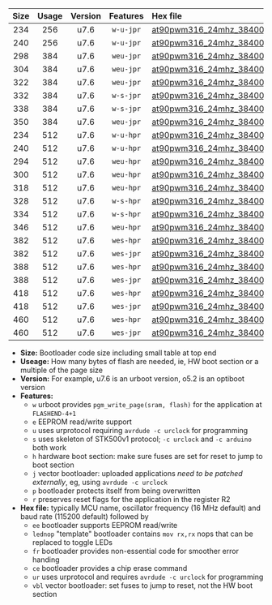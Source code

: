 |Size|Usage|Version|Features|Hex file|
|:-:|:-:|:-:|:-:|:--|
|234|256|u7.6|`w-u-jpr`|[at90pwm316_24mhz_38400bps_ur_vbl.hex](https://raw.githubusercontent.com/stefanrueger/urboot/main/at90pwm316_24mhz_38400bps_ur_vbl.hex)|
|240|256|u7.6|`w-u-jpr`|[at90pwm316_24mhz_38400bps_lednop_ur_vbl.hex](https://raw.githubusercontent.com/stefanrueger/urboot/main/at90pwm316_24mhz_38400bps_lednop_ur_vbl.hex)|
|298|384|u7.6|`weu-jpr`|[at90pwm316_24mhz_38400bps_ee_ur_vbl.hex](https://raw.githubusercontent.com/stefanrueger/urboot/main/at90pwm316_24mhz_38400bps_ee_ur_vbl.hex)|
|304|384|u7.6|`weu-jpr`|[at90pwm316_24mhz_38400bps_ee_lednop_ur_vbl.hex](https://raw.githubusercontent.com/stefanrueger/urboot/main/at90pwm316_24mhz_38400bps_ee_lednop_ur_vbl.hex)|
|322|384|u7.6|`weu-jpr`|[at90pwm316_24mhz_38400bps_ee_lednop_fr_ur_vbl.hex](https://raw.githubusercontent.com/stefanrueger/urboot/main/at90pwm316_24mhz_38400bps_ee_lednop_fr_ur_vbl.hex)|
|332|384|u7.6|`w-s-jpr`|[at90pwm316_24mhz_38400bps_vbl.hex](https://raw.githubusercontent.com/stefanrueger/urboot/main/at90pwm316_24mhz_38400bps_vbl.hex)|
|338|384|u7.6|`w-s-jpr`|[at90pwm316_24mhz_38400bps_lednop_vbl.hex](https://raw.githubusercontent.com/stefanrueger/urboot/main/at90pwm316_24mhz_38400bps_lednop_vbl.hex)|
|350|384|u7.6|`weu-jpr`|[at90pwm316_24mhz_38400bps_ee_lednop_fr_ce_ur_vbl.hex](https://raw.githubusercontent.com/stefanrueger/urboot/main/at90pwm316_24mhz_38400bps_ee_lednop_fr_ce_ur_vbl.hex)|
|234|512|u7.6|`w-u-hpr`|[at90pwm316_24mhz_38400bps_ur.hex](https://raw.githubusercontent.com/stefanrueger/urboot/main/at90pwm316_24mhz_38400bps_ur.hex)|
|240|512|u7.6|`w-u-hpr`|[at90pwm316_24mhz_38400bps_lednop_ur.hex](https://raw.githubusercontent.com/stefanrueger/urboot/main/at90pwm316_24mhz_38400bps_lednop_ur.hex)|
|294|512|u7.6|`weu-hpr`|[at90pwm316_24mhz_38400bps_ee_ur.hex](https://raw.githubusercontent.com/stefanrueger/urboot/main/at90pwm316_24mhz_38400bps_ee_ur.hex)|
|300|512|u7.6|`weu-hpr`|[at90pwm316_24mhz_38400bps_ee_lednop_ur.hex](https://raw.githubusercontent.com/stefanrueger/urboot/main/at90pwm316_24mhz_38400bps_ee_lednop_ur.hex)|
|318|512|u7.6|`weu-hpr`|[at90pwm316_24mhz_38400bps_ee_lednop_fr_ur.hex](https://raw.githubusercontent.com/stefanrueger/urboot/main/at90pwm316_24mhz_38400bps_ee_lednop_fr_ur.hex)|
|328|512|u7.6|`w-s-hpr`|[at90pwm316_24mhz_38400bps.hex](https://raw.githubusercontent.com/stefanrueger/urboot/main/at90pwm316_24mhz_38400bps.hex)|
|334|512|u7.6|`w-s-hpr`|[at90pwm316_24mhz_38400bps_lednop.hex](https://raw.githubusercontent.com/stefanrueger/urboot/main/at90pwm316_24mhz_38400bps_lednop.hex)|
|346|512|u7.6|`weu-hpr`|[at90pwm316_24mhz_38400bps_ee_lednop_fr_ce_ur.hex](https://raw.githubusercontent.com/stefanrueger/urboot/main/at90pwm316_24mhz_38400bps_ee_lednop_fr_ce_ur.hex)|
|382|512|u7.6|`wes-hpr`|[at90pwm316_24mhz_38400bps_ee.hex](https://raw.githubusercontent.com/stefanrueger/urboot/main/at90pwm316_24mhz_38400bps_ee.hex)|
|382|512|u7.6|`wes-jpr`|[at90pwm316_24mhz_38400bps_ee_vbl.hex](https://raw.githubusercontent.com/stefanrueger/urboot/main/at90pwm316_24mhz_38400bps_ee_vbl.hex)|
|388|512|u7.6|`wes-hpr`|[at90pwm316_24mhz_38400bps_ee_lednop.hex](https://raw.githubusercontent.com/stefanrueger/urboot/main/at90pwm316_24mhz_38400bps_ee_lednop.hex)|
|388|512|u7.6|`wes-jpr`|[at90pwm316_24mhz_38400bps_ee_lednop_vbl.hex](https://raw.githubusercontent.com/stefanrueger/urboot/main/at90pwm316_24mhz_38400bps_ee_lednop_vbl.hex)|
|418|512|u7.6|`wes-hpr`|[at90pwm316_24mhz_38400bps_ee_lednop_fr.hex](https://raw.githubusercontent.com/stefanrueger/urboot/main/at90pwm316_24mhz_38400bps_ee_lednop_fr.hex)|
|418|512|u7.6|`wes-jpr`|[at90pwm316_24mhz_38400bps_ee_lednop_fr_vbl.hex](https://raw.githubusercontent.com/stefanrueger/urboot/main/at90pwm316_24mhz_38400bps_ee_lednop_fr_vbl.hex)|
|460|512|u7.6|`wes-hpr`|[at90pwm316_24mhz_38400bps_ee_lednop_fr_ce.hex](https://raw.githubusercontent.com/stefanrueger/urboot/main/at90pwm316_24mhz_38400bps_ee_lednop_fr_ce.hex)|
|460|512|u7.6|`wes-jpr`|[at90pwm316_24mhz_38400bps_ee_lednop_fr_ce_vbl.hex](https://raw.githubusercontent.com/stefanrueger/urboot/main/at90pwm316_24mhz_38400bps_ee_lednop_fr_ce_vbl.hex)|

- **Size:** Bootloader code size including small table at top end
- **Useage:** How many bytes of flash are needed, ie, HW boot section or a multiple of the page size
- **Version:** For example, u7.6 is an urboot version, o5.2 is an optiboot version
- **Features:**
  + `w` urboot provides `pgm_write_page(sram, flash)` for the application at `FLASHEND-4+1`
  + `e` EEPROM read/write support
  + `u` uses urprotocol requiring `avrdude -c urclock` for programming
  + `s` uses skeleton of STK500v1 protocol; `-c urclock` and `-c arduino` both work
  + `h` hardware boot section: make sure fuses are set for reset to jump to boot section
  + `j` vector bootloader: uploaded applications *need to be patched externally*, eg, using `avrdude -c urclock`
  + `p` bootloader protects itself from being overwritten
  + `r` preserves reset flags for the application in the register R2
- **Hex file:** typically MCU name, oscillator frequency (16 MHz default) and baud rate (115200 default) followed by
  + `ee` bootloader supports EEPROM read/write
  + `lednop` "template" bootloader contains `mov rx,rx` nops that can be replaced to toggle LEDs
  + `fr` bootloader provides non-essential code for smoother error handing
  + `ce` bootloader provides a chip erase command
  + `ur` uses urprotocol and requires `avrdude -c urclock` for programming
  + `vbl` vector bootloader: set fuses to jump to reset, not the HW boot section
